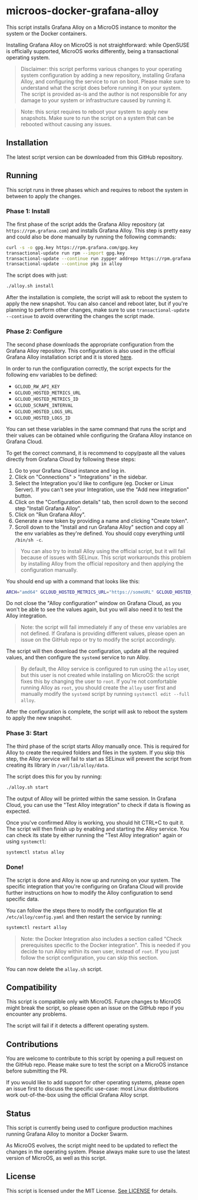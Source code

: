 # microos-docker-grafana-alloy

This script installs Grafana Alloy on a MicroOS instance to monitor the system or the Docker containers.

Installing Grafana Alloy on MicroOS is not straightforward: while OpenSUSE is officially supported, MicroOS works differently, being a transactional operating system.

> Disclaimer: this script performs various changes to your operating system configuration by adding a new repository, installing Grafana Alloy, and configuring the service to run on boot. Please make sure to understand what the script does before running it on your system. The script is provided as-is and the author is not responsible for any damage to your system or infrastructure caused by running it.

> Note: this script requires to reboot your system to apply new snapshots. Make sure to run the script on a system that can be rebooted without causing any issues.

## Installation

The latest script version can be downloaded from this GitHub repository.

## Running

This script runs in three phases which and requires to reboot the system in between to apply the changes.

### Phase 1: Install

The first phase of the script adds the Grafana Alloy repository (at `https://rpm.grafana.com`) and installs Grafana Alloy. This step is pretty easy and could also be done manually by running the following commands:

```bash
curl -s -o gpg.key https://rpm.grafana.com/gpg.key
transactional-update run rpm --import gpg.key
transactional-update --continue run zypper addrepo https://rpm.grafana.com grafana
transactional-update --continue pkg in alloy
```

The script does with just:

```bash
./alloy.sh install
```

After the installation is complete, the script will ask to reboot the system to apply the new snapshot. You can also cancel and reboot later, but if you're planning to perform other changes, make sure to use `transactional-update --continue` to avoid overwriting the changes the script made.

### Phase 2: Configure

The second phase downloads the appropriate configuration from the Grafana Alloy repository. This configuration is also used in the official Grafana Alloy installation script and it is stored [here]("https://storage.googleapis.com/cloud-onboarding/alloy/config/config.alloy").

In order to run the configuration correctly, the script expects for the following env variables to be defined:

- `GCLOUD_RW_API_KEY`
- `GCLOUD_HOSTED_METRICS_URL`
- `GCLOUD_HOSTED_METRICS_ID`
- `GCLOUD_SCRAPE_INTERVAL`
- `GCLOUD_HOSTED_LOGS_URL`
- `GCLOUD_HOSTED_LOGS_ID`

You can set these variables in the same command that runs the script and their values can be obtained while configuring the Grafana Alloy instance on Grafana Cloud.

To get the correct command, it is recommend to copy/paste all the values directly from Grafana Cloud by following these steps:

1. Go to your Grafana Cloud instance and log in.
2. Click on "Connections" > "Integrations" in the sidebar.
3. Select the Integration you'd like to configure (eg. Docker or Linux Server). If you can't see your Integration, use the "Add new integration" button.
4. Click on the "Configuration details" tab, then scroll down to the second step "Install Grafana Alloy".
5. Click on "Run Grafana Alloy".
6. Generate a new token by providing a name and clicking "Create token".
7. Scroll down to the "Install and run Grafana Alloy" section and copy all the env variables as they're defined. You should copy everything until `/bin/sh -c`.

> You can also try to install Alloy using the official script, but it will fail because of issues with SELinux. This script workarounds this problem by installing Alloy from the official repository and then applying the configuration manually.

You should end up with a command that looks like this:

```bash
ARCH="amd64" GCLOUD_HOSTED_METRICS_URL="https://someURL" GCLOUD_HOSTED_METRICS_ID="123456" GCLOUD_SCRAPE_INTERVAL="60s" GCLOUD_HOSTED_LOGS_URL="https://someOtherURL" GCLOUD_HOSTED_LOGS_ID="123456" GCLOUD_RW_API_KEY="longSequenceOfCharacters" ./alloy.sh configure
```

Do not close the "Alloy configuration" window on Grafana Cloud, as you won't be able to see the values again, but you will also need it to test the Alloy integration.

> Note: the script will fail immediately if any of these env variables are not defined. If Grafana is providing different values, please open an issue on the GitHub repo or try to modify the script accordingly.

The script will then download the configuration, update all the required values, and then configure the `systemd` service to run Alloy.

> By default, the Alloy service is configured to run using the `alloy` user, but this user is not created while installing on MicroOS: the script fixes this by changing the user to `root`. If you're not comfortable running Alloy as `root`, you should create the `alloy` user first and manually modify the `systemd` script by running `systemctl edit --full alloy`.

After the configuration is complete, the script will ask to reboot the system to apply the new snapshot.

### Phase 3: Start

The third phase of the script starts Alloy manually once. This is required for Alloy to create the required folders and files in the system. If you skip this step, the Alloy service will fail to start as SELinux will prevent the script from creating its library in `/var/lib/alloy/data`.

The script does this for you by running:

```bash
./alloy.sh start
```

The output of Alloy will be printed within the same session. In Grafana Cloud, you can use the "Test Alloy integration" to check if data is flowing as expected.

Once you've confirmed Alloy is working, you should hit CTRL+C to quit it. The script will then finish up by enabling and starting the Alloy service. You can check its state by either running the "Test Alloy integration" again or using `systemctl`:

```bash
systemctl status alloy
```

### Done!

The script is done and Alloy is now up and running on your system. The specific integration that you're configuring on Grafana Cloud will provide further instructions on how to modify the Alloy configuration to send specific data.

You can follow the steps there to modify the configuration file at `/etc/alloy/config.yaml` and then restart the service by running:

```bash
systemctl restart alloy
```

> Note: the Docker Integration also includes a section called "Check prerequisites specific to the Docker integration". This is needed if you decide to run Alloy within its own user, instead of `root`. If you just follow the script configuration, you can skip this section.

You can now delete the `alloy.sh` script.

## Compatibility

This script is compatible only with MicroOS. Future changes to MicroOS might break the script, so please open an issue on the GitHub repo if you encounter any problems.

The script will fail if it detects a different operating system.

## Contributions

You are welcome to contribute to this script by opening a pull request on the GitHub repo. Please make sure to test the script on a MicroOS instance before submitting the PR.

If you would like to add support for other operating systems, please open an issue first to discuss the specific use-case: most Linux distributions work out-of-the-box using the official Grafana Alloy script.

## Status

This script is currently being used to configure production machines running Grafana Alloy to monitor a Docker Swarm.

As MicroOS evolves, the script might need to be updated to reflect the changes in the operating system. Please always make sure to use the latest version of MicroOS, as well as this script.

## License

This script is licensed under the MIT License. [See LICENSE](https://github.com/MrAsterisco/microos-docker-grafana-alloy/blob/main/LICENSE) for details.
